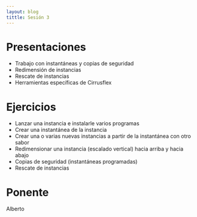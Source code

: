 ```yaml
---
layout: blog
tittle: Sesión 3
---
```


# Presentaciones

* Trabajo con instantáneas y copias de seguridad
* Redimensión de instancias
* Rescate de instancias
* Herramientas específicas de Cirrusflex

# Ejercicios

* Lanzar una instancia e instalarle varios programas
* Crear una instantánea de la instancia
* Crear una o varias nuevas instancias a partir de la instantánea con otro sabor
* Redimensionar una instancia (escalado vertical) hacia arriba y hacia abajo
* Copias de seguridad (instantáneas programadas)
* Rescate de instancias

# Ponente

Alberto